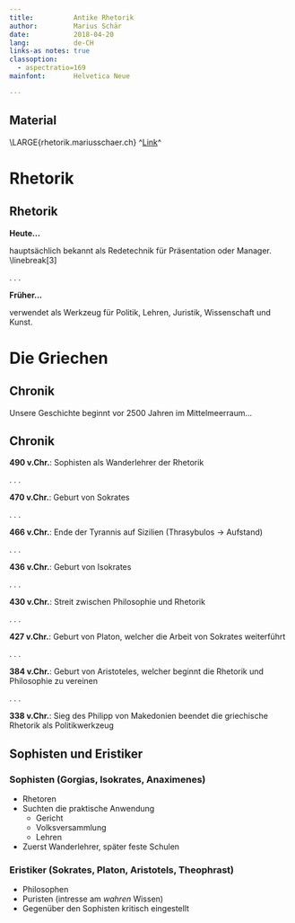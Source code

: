 ```yaml
---
title:          Antike Rhetorik
author:         Marius Schär
date:           2018-04-20
lang:           de-CH
links-as notes: true
classoption:
  - aspectratio=169
mainfont:       Helvetica Neue

---
```

## Material

\LARGE{rhetorik.mariusschaer.ch} ^[Link](https://rhetorik.mariusschaer.ch)^


# Rhetorik
## Rhetorik

**Heute...**

hauptsächlich bekannt als Redetechnik für Präsentation oder Manager.
\linebreak[3]

. . .

**Früher...**

verwendet als Werkzeug für Politik, Lehren, Juristik, Wissenschaft und Kunst.

# Die Griechen

## Chronik
Unsere Geschichte beginnt vor 2500 Jahren im Mittelmeerraum...
<!--Jahrzahlen scheinen ungenau, je nach Quelle grosse Unterschiede-->

## Chronik

**490 v.Chr.**:     Sophisten als Wanderlehrer der Rhetorik

. . .

**470 v.Chr.**:     Geburt von Sokrates

. . .

**466 v.Chr.**:     Ende der Tyrannis auf Sizilien (Thrasybulos -> Aufstand)

. . .

**436 v.Chr.**:     Geburt von Isokrates

. . .

**430 v.Chr.**:     Streit zwischen Philosophie und Rhetorik

. . .

**427 v.Chr.**:     Geburt von Platon, welcher die Arbeit von Sokrates weiterführt

. . .

**384 v.Chr.**:     Geburt von Aristoteles, welcher beginnt die Rhetorik und Philosophie zu vereinen

. . .

**338 v.Chr.**:     Sieg des Philipp von Makedonien beendet die griechische Rhetorik als Politikwerkzeug

## Sophisten und Eristiker
### Sophisten (Gorgias, Isokrates, Anaximenes)
- Rhetoren
- Suchten die praktische Anwendung
  * Gericht
  * Volksversammlung
  * Lehren
- Zuerst Wanderlehrer, später feste Schulen

### Eristiker (Sokrates, Platon, Aristotels, Theophrast)
- Philosophen
- Puristen (intresse am *wahren* Wissen)
- Gegenüber den Sophisten kritisch eingestellt
